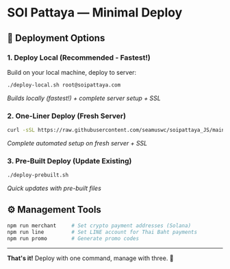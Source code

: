 # SOI Pattaya — Minimal Deploy

## 🚀 Deployment Options

### 1. **Deploy Local** (Recommended - Fastest!)
Build on your local machine, deploy to server:
```bash
./deploy-local.sh root@soipattaya.com
```
*Builds locally (fastest!) + complete server setup + SSL*

### 2. **One-Liner Deploy** (Fresh Server)
```bash
curl -sSL https://raw.githubusercontent.com/seamuswc/soipattaya_JS/main/one-liner.sh | sudo bash
```
*Complete automated setup on fresh server + SSL*

### 3. **Pre-Built Deploy** (Update Existing)
```bash
./deploy-prebuilt.sh
```
*Quick updates with pre-built files*

## ⚙️ Management Tools

```bash
npm run merchant     # Set crypto payment addresses (Solana)
npm run line         # Set LINE account for Thai Baht payments
npm run promo        # Generate promo codes
```

---

**That's it!** Deploy with one command, manage with three. 🚀

